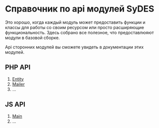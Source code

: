 # Справочник по api модулей SyDES

Это хорошо, когда каждый модуль может предоставить функции и классы для работы со своим ресурсом или
просто расширяющие функциональность. Здесь собрано все полезное, что предоставлюяют модули в базовой сборке.

Api сторонних модулей вы сможете увидеть в документации этих модулей. 

## PHP API

1. [Entity](./entity.md)
2. [Mailer](./mailer.md)
3. ...

## JS API

1. [Main](./main-js.md)
3. ...
